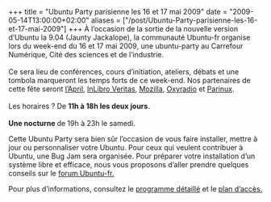 +++
title = "Ubuntu Party parisienne les 16 et 17 mai 2009"
date = "2009-05-14T13:00:00+02:00"
aliases = ["/post/Ubuntu-Party-parisienne-les-16-et-17-mai-2009"]
+++
    À
l’occasion de la sortie de la nouvelle version d’Ubuntu la 9.04 (Jaunty
Jackalope), la communauté Ubuntu-fr organise lors du week-end du 16 et
17 mai 2009, une ubuntu-party au Carrefour Numérique, Cité des sciences et de l’industrie.<br><br>Ce sera lieu de conférences, cours d’initiation, ateliers, débats et une tombola marqueront les temps forts de ce week-end.
Nos partenaires de cette fête seront <a href="http://www.april.org/">l’April</a>, <a href="http://www.inlibroveritas.net/">InLibro Veritas</a>, <a href="http://www.frenchmozilla.fr/">Mozilla</a>, <a href="http://www.oxyradio.net/">Oxyradio</a> et <a href="http://www.parinux.org/">Parinux</a>.<br><br>Les horaires ? De <strong>11h à 18h les deux jours</strong>.<br><br><strong>Une nocturne </strong>de 19h à 23h le samedi.<br>
<p>Cette Ubuntu Party sera bien sûr l’occasion de vous faire installer,
mettre à jour ou personnaliser votre Ubuntu. Pour ceux qui veulent
contribuer à Ubuntu, une Bug Jam sera organisée. Pour préparer votre
installation d’un système libre et efficace, nous vous proposons
d’aller prendre quelques conseils sur le <a href="http://forum.ubuntu-fr.org/">forum Ubuntu-fr.</a></p>
<p>Pour plus d’informations, consultez le <a href="http://www.ubuntu-party.org/au-programme/paris_9_04_programme/">programme détaillé</a> et le <a href="http://www.ubuntu-party.org/a-propos/plan_csi/"> plan d’accès.</a></p>